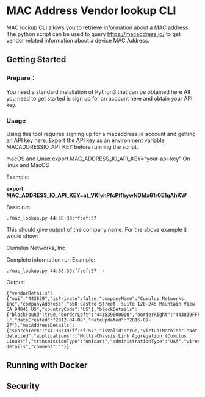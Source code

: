 
# MAC Address Vendor lookup CLI

MAC lookup CLI allows you to retrieve information about a MAC address.
The python script can be used to query https://macaddress.io/ to get vendor related information about a device MAC Address.

## Getting Started

### Prepare：

You need a standard installation of Python3 that can be obtained here
All you need to get started is sign up for an account here and obtain your API key.

### Usage

Using this tool requires signing up for a macaddress.io account and getting an API key here.
Export the API key as an environment variable MACADDRESSIO_API_KEY before running the script.

macOS and Linux
export MAC_ADDRESS_IO_API_KEY="your-api-key"
On linux and MacOS

Example:

**export MAC_ADDRESS_IO_API_KEY=at_VKIvhPfcPffhywNDMx61r0E1gAhKW**



Basic run

    ./mac_lookup.py 44:38:39:ff:ef:57

This should give output of the company name. For the above example it would show:

Cumulus Networks, Inc

Complete information run
Example:

    ./mac_lookup.py 44:38:39:ff:ef:57 -r

Output:

    {"vendorDetails":{"oui":"443839","isPrivate":false,"companyName":"Cumulus Networks, Inc","companyAddress":"650 Castro Street, suite 120-245 Mountain View CA 94041 US","countryCode":"US"},"blockDetails":{"blockFound":true,"borderLeft":"443839000000","borderRight":"443839FFFFFF","blockSize":16777216,"assignmentBlockSize":"MA-L","dateCreated":"2012-04-08","dateUpdated":"2015-09-27"},"macAddressDetails":{"searchTerm":"44:38:39:ff:ef:57","isValid":true,"virtualMachine":"Not detected","applications":["Multi-Chassis Link Aggregation (Cumulus Linux)"],"transmissionType":"unicast","administrationType":"UAA","wiresharkNotes":"No details","comment":""}}


## Running with Docker




## Security

